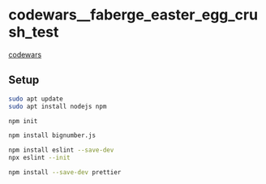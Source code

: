 # codewars__faberge_easter_egg_crush_test


[codewars](https://www.codewars.com/kata/54cb771c9b30e8b5250011d4/train/javascript)

## Setup

```bash
sudo apt update
sudo apt install nodejs npm

npm init

npm install bignumber.js

npm install eslint --save-dev
npx eslint --init

npm install --save-dev prettier
```
